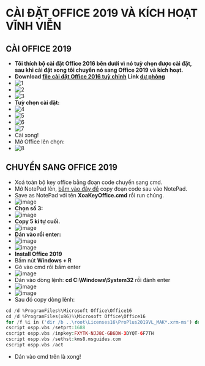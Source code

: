 # CÀI ĐẶT OFFICE 2019 VÀ KÍCH HOẠT VĨNH VIỄN #

## CÀI OFFICE 2019 ##
- **Tôi thích bộ cài đặt Office 2016 bên dưới vì nó tuỳ chọn được cài đặt, sau khi cài đặt xong tôi chuyển nó sang Office 2019 và kích hoạt.**
- **Download [file cài đặt Office 2016 tuỳ chỉnh](https://bsthanh-my.sharepoint.com/:u:/g/personal/0914678254_bsthanh_onmicrosoft_com/EWngGMh-zXVEnUgIbGMkGzsBIPUe_tBbXxj8-jz-Nk5B0A?e=JOFyCc)** **Link [dự phòng](https://drive.google.com/file/d/114KD84z-tRkp61mycKbH4U8OO98wb5tM/view?usp=sharing)**
- ![1](https://github.com/BsNgChiThanh/Cai-Office2016-va-kich-hoat/assets/82578024/e1ddedf5-a0e8-4a21-9a2d-637918276001)
- ![2](https://github.com/BsNgChiThanh/Cai-Office2016-va-kich-hoat/assets/82578024/9eb104a2-900b-485b-8f42-9d20f31350f6)
- ![3](https://github.com/BsNgChiThanh/Cai-Office2016-va-kich-hoat/assets/82578024/be208d0a-706f-4e94-91a0-c70ccf938cff)
- **Tuỳ chọn cài đặt:**
- ![4](https://github.com/BsNgChiThanh/Cai-Office2016-va-kich-hoat/assets/82578024/95fc5b42-709b-413d-8549-364cf9ceae2e)
- ![5](https://github.com/BsNgChiThanh/Cai-Office2016-va-kich-hoat/assets/82578024/e26260bd-834e-41a5-8200-5428bc49abbc)
- ![6](https://github.com/BsNgChiThanh/Cai-Office2016-va-kich-hoat/assets/82578024/89b484c7-e9a6-491d-b4ab-936725300a43)
- ![7](https://github.com/BsNgChiThanh/Cai-Office2016-va-kich-hoat/assets/82578024/014a4e8f-dbaa-415a-8afb-2fd741a9538b)
- Cài xong!
- Mở Office lên chọn:
- ![8](https://github.com/BsNgChiThanh/Cai-Office2016-va-kich-hoat/assets/82578024/422121ff-21e9-400c-a0d5-c46373d5c000)

## CHUYỂN SANG OFFICE 2019 ##
- Xoá toàn bộ key office bằng đoạn code chuyển sang cmd.
- Mở NotePad lên, [bấm vào đây để](https://github.com/BsNgChiThanh/Kich-hoat-Office/blob/KichHoatOffice/X%C3%B3a%20key%20Office.txt) copy đoạn code sau vào NotePad.
- Save as NotePad với tên **XoaKeyOffice.cmd** rồi run chúng.
- ![image](https://github.com/BsNgChiThanh/Cai-Office2019-va-kich-hoat/assets/82578024/6d1bbd20-4697-40d9-9fdc-4e4c0e6f0085)
- **Chọn số 3:**
- ![image](https://github.com/BsNgChiThanh/Cai-Office2019-va-kich-hoat/assets/82578024/b58a77fd-8984-4e76-aa54-aed640b6cd69)
- **Copy 5 kí tự cuối.**
- ![image](https://github.com/BsNgChiThanh/Cai-Office2019-va-kich-hoat/assets/82578024/b8835679-be9d-4e36-84b6-fd56b0ee3360)
- **Dán vào rồi enter:**
- ![image](https://github.com/BsNgChiThanh/Cai-Office2019-va-kich-hoat/assets/82578024/ba4bd503-caf2-4c26-84a9-fe8274e45b70)
- ![image](https://github.com/BsNgChiThanh/Cai-Office2019-va-kich-hoat/assets/82578024/4578b8c0-e2a5-4693-934f-65be759f8f02)
- **Install Office 2019**
- Bấm nút **Windows + R**
- Gõ vào cmd rồi bấm enter
- ![image](https://github.com/BsNgChiThanh/Cai-Office2019-va-kich-hoat/assets/82578024/f7c97d26-4cf2-41b4-a9e9-0304e63bd3e0)
- Dán vào dòng lệnh: **cd C:\Windows\System32** rồi đánh enter
- ![image](https://github.com/BsNgChiThanh/Cai-Office2019-va-kich-hoat/assets/82578024/0b3a4d58-ae57-4da4-ba98-df2615dccd7c)
- ![image](https://github.com/BsNgChiThanh/Cai-Office2019-va-kich-hoat/assets/82578024/69241223-c760-41fe-b1af-0781b79df8a7)
- Sau đó copy dòng lênh:

```php
cd /d %ProgramFiles%\Microsoft Office\Office16
cd /d %ProgramFiles(x86)%\Microsoft Office\Office16
for /f %i in ('dir /b ..\root\Licenses16\ProPlus2019VL_MAK*.xrm-ms') do cscript ospp.vbs /inslic:"..\root\Licenses16\%i" 
cscript ospp.vbs /setprt:1688
cscript ospp.vbs /inpkey:FXYTK-NJJ8C-GB6DW-3DYQT-6F7TH
cscript ospp.vbs /sethst:kms8.msguides.com
cscript ospp.vbs /act
```
- Dán vào cmd trên là xong!






